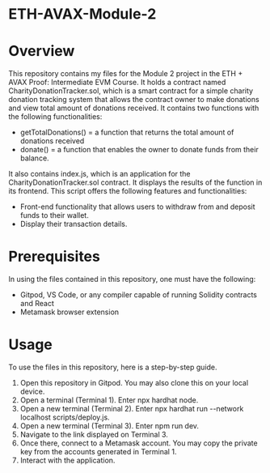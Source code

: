 # ETH-AVAX-Module-2
# Overview
This repository contains my files for the Module 2 project in the ETH + AVAX Proof: Intermediate EVM Course. It holds a contract named CharityDonationTracker.sol, which is a smart contract for a simple charity donation tracking system that allows the contract owner to make donations and view total amount of donations received. It contains two functions with the following functionalities:
- getTotalDonations() = a function that returns the total amount of donations received
- donate() = a function that enables the owner to donate funds from their balance. 

It also contains index.js, which is an application for the CharityDonationTracker.sol contract. It displays the results of the function in its frontend. This script offers the following features and functionalities:
- Front-end functionality that allows users to withdraw from and deposit funds to their wallet.
- Display their transaction details. 

# Prerequisites
In using the files contained in this repository, one must have the following:
- Gitpod, VS Code, or any compiler capable of running Solidity contracts and React
- Metamask browser extension

# Usage
To use the files in this repository, here is a step-by-step guide.
1. Open this repository in Gitpod. You may also clone this on your local device.
2. Open a terminal (Terminal 1). Enter npx hardhat node.
3. Open a new terminal (Terminal 2). Enter npx hardhat run --network localhost scripts/deploy.js.
4. Open a new terminal (Terminal 3). Enter npm run dev.
5. Navigate to the link displayed on Terminal 3.
6. Once there, connect to a Metamask account. You may copy the private key from the accounts generated in Terminal 1.
7. Interact with the application. 
